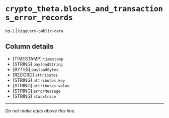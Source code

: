 # `crypto_theta.blocks_and_transactions_error_records`
`bq-1` | `bigquery-public-data`

## Column details
* [TIMESTAMP] `timestamp`
* [STRING]    `payloadString`
* [BYTES]     `payloadBytes`
* [RECORD]    `attributes`
* [STRING]    `attributes.key`
* [STRING]    `attributes.value`
* [STRING]    `errorMessage`
* [STRING]    `stacktrace`

-------------------------------------------------------------------------------
*Do not make edits above this line.*
